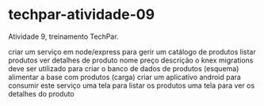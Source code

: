 # techpar-atividade-09
Atividade 9, treinamento TechPar.

criar um serviço em node/express para gerir um catálogo de produtos
listar produtos
ver detalhes de produto
nome
preço
descrição
o knex migrations deve ser utilizado para
criar o banco de dados de produtos (esquema)
alimentar a base com produtos (carga)
criar um aplicativo android para consumir este serviço
uma tela para listar os produtos
uma tela para ver os detalhes do produto
